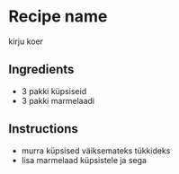 # Recipe name
kirju koer

## Ingredients

- 3 pakki küpsiseid
- 3 pakki marmelaadi


## Instructions

- murra küpsised väiksemateks tükkideks
- lisa marmelaad küpsistele ja sega
